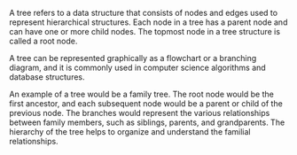 

A tree refers to a data structure that consists of nodes and edges used to represent hierarchical structures. Each node in a tree has a parent node and can have one or more child nodes. The topmost node in a tree structure is called a root node.

A tree can be represented graphically as a flowchart or a branching diagram, and it is commonly used in computer science algorithms and database structures.

An example of a tree would be a family tree. The root node would be the first ancestor, and each subsequent node would be a parent or child of the previous node. The branches would represent the various relationships between family members, such as siblings, parents, and grandparents. The hierarchy of the tree helps to organize and understand the familial relationships.